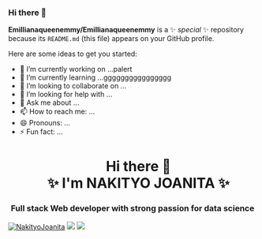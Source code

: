 ### Hi there 👋


**Emillianaqueenemmy/Emillianaqueenemmy** is a ✨ _special_ ✨ repository because its `README.md` (this file) appears on your GitHub profile.

Here are some ideas to get you started:

- 🔭 I’m currently working on ...palert
- 🌱 I’m currently learning ...gggggggggggggggg
- 👯 I’m looking to collaborate on ...
- 🤔 I’m looking for help with ...
- 💬 Ask me about ...
- 📫 How to reach me: ...
- 😄 Pronouns: ...
- ⚡ Fun fact: ...
  <h1 align="center"> Hi there 👋 <br/>✨ I'm NAKITYO JOANITA ✨ </h1>
<h3 align="center">Full stack Web developer with strong passion for data science</h3>

<div> 
 <a href="https://twitter.com/NakityoJoanita" target="blank"><img src="https://img.shields.io/twitter/follow/NakityoJoanita?logo=twitter&style=for-the-badge" alt="NakityoJoanita"/></a>
  <a href = "mailto:nakityojoanita51@gmail.com/"><img src="https://img.shields.io/badge/-Gmail-%23333?style=for-the-badge&logo=gmail&logoColor=white" target="_blank"></a>
  <a href="https://www.linkedin.com/in/joanita-nakityo-36900a1b5/" target="_blank"><img src="https://img.shields.io/badge/-LinkedIn-%230077B5?style=for-the-badge&logo=linkedin&logoColor=white" target="_blank"></a> 
  </div>
